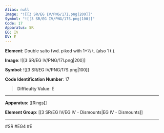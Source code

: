 ```yaml
---
Alias: null
Image: "![[3 SR/EG IV/PNG/17I.png|200]]"
Symbol: "![[3 SR/EG IV/PNG/17S.png|100]]"
Code: 17
Apparatus: SR
EG: IV
DV: E
---
```

**Element**: Double salto fwd. piked with 1+1⁄2 t. (also 1 t.).

**Image**:
![[3 SR/EG IV/PNG/17I.png|200]]

**Symbol**:
![[3 SR/EG IV/PNG/17S.png|100]]

**Code Identification Number**: 17

>**Difficulty Value**: E

___
**Apparatus**: [[Rings]]

**Element Group**: [[3 SR/EG IV/EG IV - Dismounts|EG IV - Dismounts]]
___
#SR #EG4 #E
